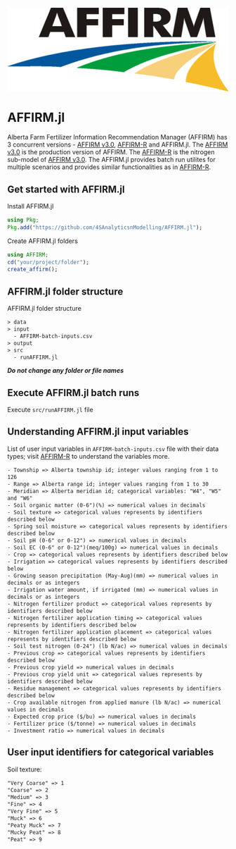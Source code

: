 ![AFFIRM-logo](https://github.com/4SAnalyticsnModelling/AFFIRM.jl/blob/main/resource/affirm_logo.png) 
# AFFIRM.jl 
Alberta Farm Fertilizer Information Recommendation Manager (AFFIRM) has 3 concurrent versions - [AFFIRM v3.0](https://www.alberta.ca/alberta-farm-fertilizer-information-and-recommendation-manager), [AFFIRM-R](https://mezbahu.shinyapps.io/AFFIRM_R_version_yield_response_nitrogen/) and AFFIRM.jl. The [AFFIRM v3.0](https://www.alberta.ca/alberta-farm-fertilizer-information-and-recommendation-manager) is the production version of AFFIRM. The [AFFIRM-R](https://mezbahu.shinyapps.io/AFFIRM_R_version_yield_response_nitrogen/) is the nitrogen sub-model of [AFFIRM v3.0](https://www.alberta.ca/alberta-farm-fertilizer-information-and-recommendation-manager). The AFFIRM.jl provides batch run utilites for multiple scenarios and provides similar functionalities as in [AFFIRM-R](https://mezbahu.shinyapps.io/AFFIRM_R_version_yield_response_nitrogen/).

## Get started with AFFIRM.jl
Install AFFIRM.jl
```julia
using Pkg;
Pkg.add("https://github.com/4SAnalyticsnModelling/AFFIRM.jl");
```
Create AFFIRM.jl folders
```julia
using AFFIRM;
cd("your/project/folder");
create_affirm();
```
## AFFIRM.jl folder structure
AFFIRM.jl folder structure
```
> data
> input
  - AFFIRM-batch-inputs.csv
> output
> src
  - runAFFIRM.jl
```
***Do not change any folder or file names***
## Execute AFFIRM.jl batch runs
Execute ```src/runAFFIRM.jl``` file
## Understanding AFFIRM.jl input variables
List of user input variables in ```AFFIRM-batch-inputs.csv``` file with their data types; visit [AFFIRM-R](https://mezbahu.shinyapps.io/AFFIRM_R_version_yield_response_nitrogen/) to understand the variables more.
```
- Township => Alberta township id; integer values ranging from 1 to 126
- Range => Alberta range id; integer values ranging from 1 to 30
- Meridian => Alberta meridian id; categorical variables: "W4", "W5" and "W6"
- Soil organic matter (0-6")(%) => numerical values in decimals
- Soil texture => categorical values represents by identifiers described below
- Spring soil moisture => categorical values represents by identifiers described below
- Soil pH (0-6" or 0-12") => numerical values in decimals
- Soil EC (0-6" or 0-12")(meq/100g) => numerical values in decimals
- Crop => categorical values represents by identifiers described below
- Irrigation => categorical values represents by identifiers described below
- Growing season precipitation (May-Aug)(mm) => numerical values in decimals or as integers
- Irrigation water amount, if irrigated (mm) => numerical values in decimals or as integers
- Nitrogen fertilizer product => categorical values represents by identifiers described below
- Nitrogen fertilizer application timing => categorical values represents by identifiers described below
- Nitrogen fertilizer application placement => categorical values represents by identifiers described below
- Soil test nitrogen (0-24") (lb N/ac) => numerical values in decimals
- Previous crop => categorical values represents by identifiers described below
- Previous crop yield => numerical values in decimals
- Previous crop yield unit => categorical values represents by identifiers described below
- Residue management => categorical values represents by identifiers described below
- Crop available nitrogen from applied manure (lb N/ac) => numerical values in decimals
- Expected crop price ($/bu) => numerical values in decimals
- Fertilizer price ($/tonne) => numerical values in decimals
- Investment ratio => numerical values in decimals
```
## User input identifiers for categorical variables
Soil texture:
```
"Very Coarse" => 1
"Coarse" => 2
"Medium" => 3
"Fine" => 4
"Very Fine" => 5
"Muck" => 6
"Peaty Muck" => 7
"Mucky Peat" => 8
"Peat" => 9
```
